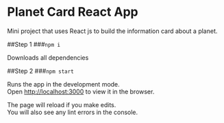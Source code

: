 # Planet Card React App

Mini project that uses React js to build the information card about a planet.

##Step 1 ###`npm i`

Downloads all dependencies

##Step 2 ###`npm start`

Runs the app in the development mode.\
Open [http://localhost:3000](http://localhost:3000) to view it in the browser.

The page will reload if you make edits.\
You will also see any lint errors in the console.
